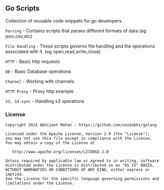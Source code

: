 ## Go Scripts

Collection of reusable code snippets for go developers.

```Parsing``` - Contains scripts that parses different formats of data.(eg json,csv,etc)

```File Handling``` - These scripts governs file handling and the operations associated with it. (eg open,read,write,close)

```HTTP``` - Basic http requests

```DB``` - Basic Database operations

```Channel``` - Working with channels

```HTTP Proxy``` - Proxy http example

```S3, S3-sync``` - Handling s3 operations

### License

```
Copyright 2014 Abhijeet Mohan - https://github.com/voidabhi/golang

Licensed under the Apache License, Version 2.0 (the "License");
you may not use this file except in compliance with the License.
You may obtain a copy of the License at

   http://www.apache.org/licenses/LICENSE-2.0

Unless required by applicable law or agreed to in writing, software
distributed under the License is distributed on an "AS IS" BASIS,
WITHOUT WARRANTIES OR CONDITIONS OF ANY KIND, either express or implied.
See the License for the specific language governing permissions and
limitations under the License.
```
